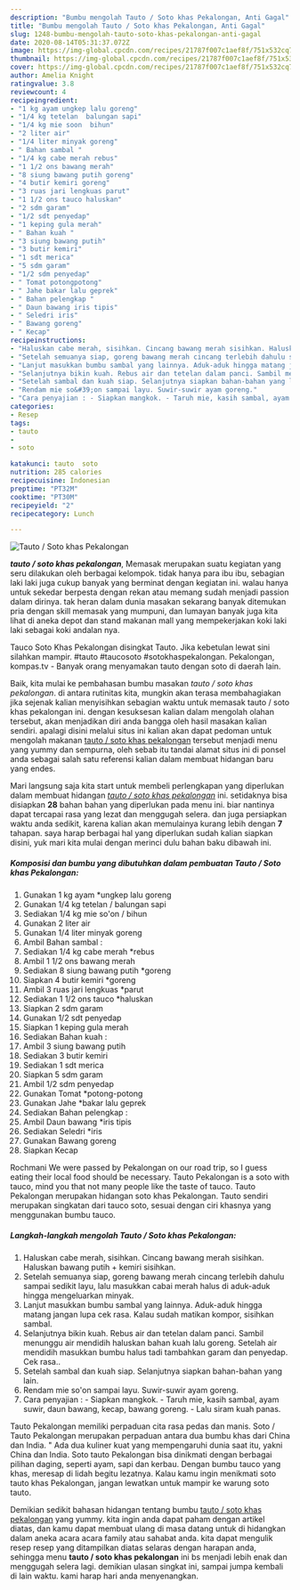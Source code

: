 ```yaml
---
description: "Bumbu mengolah Tauto / Soto khas Pekalongan, Anti Gagal"
title: "Bumbu mengolah Tauto / Soto khas Pekalongan, Anti Gagal"
slug: 1248-bumbu-mengolah-tauto-soto-khas-pekalongan-anti-gagal
date: 2020-08-14T05:31:37.072Z
image: https://img-global.cpcdn.com/recipes/21787f007c1aef8f/751x532cq70/tauto-soto-khas-pekalongan-foto-resep-utama.jpg
thumbnail: https://img-global.cpcdn.com/recipes/21787f007c1aef8f/751x532cq70/tauto-soto-khas-pekalongan-foto-resep-utama.jpg
cover: https://img-global.cpcdn.com/recipes/21787f007c1aef8f/751x532cq70/tauto-soto-khas-pekalongan-foto-resep-utama.jpg
author: Amelia Knight
ratingvalue: 3.8
reviewcount: 4
recipeingredient:
- "1 kg ayam ungkep lalu goreng"
- "1/4 kg tetelan  balungan sapi"
- "1/4 kg mie soon  bihun"
- "2 liter air"
- "1/4 liter minyak goreng"
- " Bahan sambal "
- "1/4 kg cabe merah rebus"
- "1 1/2 ons bawang merah"
- "8 siung bawang putih goreng"
- "4 butir kemiri goreng"
- "3 ruas jari lengkuas parut"
- "1 1/2 ons tauco haluskan"
- "2 sdm garam"
- "1/2 sdt penyedap"
- "1 keping gula merah"
- " Bahan kuah "
- "3 siung bawang putih"
- "3 butir kemiri"
- "1 sdt merica"
- "5 sdm garam"
- "1/2 sdm penyedap"
- " Tomat potongpotong"
- " Jahe bakar lalu geprek"
- " Bahan pelengkap "
- " Daun bawang iris tipis"
- " Seledri iris"
- " Bawang goreng"
- " Kecap"
recipeinstructions:
- "Haluskan cabe merah, sisihkan. Cincang bawang merah sisihkan. Haluskan bawang putih + kemiri sisihkan."
- "Setelah semuanya siap, goreng bawang merah cincang terlebih dahulu sampai sedikit layu, lalu masukkan cabai merah halus di aduk-aduk hingga mengeluarkan minyak."
- "Lanjut masukkan bumbu sambal yang lainnya. Aduk-aduk hingga matang jangan lupa cek rasa. Kalau sudah matikan kompor, sisihkan sambal."
- "Selanjutnya bikin kuah. Rebus air dan tetelan dalam panci. Sambil menunggu air mendidih haluskan bahan kuah lalu goreng. Setelah air mendidih masukkan bumbu halus tadi tambahkan garam dan penyedap. Cek rasa.."
- "Setelah sambal dan kuah siap. Selanjutnya siapkan bahan-bahan yang lain."
- "Rendam mie so&#39;on sampai layu. Suwir-suwir ayam goreng."
- "Cara penyajian : - Siapkan mangkok. - Taruh mie, kasih sambal, ayam suwir, daun bawang, kecap, bawang goreng. - Lalu siram kuah panas."
categories:
- Resep
tags:
- tauto
- 
- soto

katakunci: tauto  soto 
nutrition: 285 calories
recipecuisine: Indonesian
preptime: "PT32M"
cooktime: "PT30M"
recipeyield: "2"
recipecategory: Lunch

---
```



![Tauto / Soto khas Pekalongan](https://img-global.cpcdn.com/recipes/21787f007c1aef8f/751x532cq70/tauto-soto-khas-pekalongan-foto-resep-utama.jpg)

<b><i>tauto / soto khas pekalongan</i></b>, Memasak merupakan suatu kegiatan yang seru dilakukan oleh berbagai kelompok. tidak hanya para ibu ibu, sebagian laki laki juga cukup banyak yang berminat dengan kegiatan ini. walau hanya untuk sekedar berpesta dengan rekan atau memang sudah menjadi passion dalam dirinya. tak heran dalam dunia masakan sekarang banyak ditemukan pria dengan skill memasak yang mumpuni, dan lumayan banyak juga kita lihat di aneka depot dan stand makanan mall yang mempekerjakan koki laki laki sebagai koki andalan nya.

Tauco Soto Khas Pekalongan disingkat Tauto. Jika kebetulan lewat sini silahkan mampir. #tauto #taucosoto #sotokhaspekalongan. Pekalongan, kompas.tv - Banyak orang menyamakan tauto dengan soto di daerah lain.

Baik, kita mulai ke pembahasan bumbu masakan <i>tauto / soto khas pekalongan</i>. di antara rutinitas kita, mungkin akan terasa membahagiakan jika sejenak kalian menyisihkan sebagian waktu untuk memasak tauto / soto khas pekalongan ini. dengan kesuksesan kalian dalam mengolah olahan tersebut, akan menjadikan diri anda bangga oleh hasil masakan kalian sendiri. apalagi disini melalui situs ini kalian akan dapat pedoman untuk mengolah makanan <u>tauto / soto khas pekalongan</u> tersebut menjadi menu yang yummy dan sempurna, oleh sebab itu tandai alamat situs ini di ponsel anda sebagai salah satu referensi kalian dalam membuat hidangan baru yang endes.


Mari langsung saja kita start untuk membeli perlengkapan yang diperlukan dalam membuat hidangan <u><i>tauto / soto khas pekalongan</i></u> ini. setidaknya bisa disiapkan <b>28</b> bahan bahan yang diperlukan pada menu ini. biar nantinya dapat tercapai rasa yang lezat dan menggugah selera. dan juga persiapkan waktu anda sedikit, karena kalian akan memulainya kurang lebih dengan <b>7</b> tahapan. saya harap berbagai hal yang diperlukan sudah kalian siapkan disini, yuk mari kita mulai dengan merinci dulu bahan baku dibawah ini.

<!--inarticleads1-->

##### Komposisi dan bumbu yang dibutuhkan dalam pembuatan Tauto / Soto khas Pekalongan:

1. Gunakan 1 kg ayam *ungkep lalu goreng
1. Gunakan 1/4 kg tetelan / balungan sapi
1. Sediakan 1/4 kg mie so&#39;on / bihun
1. Gunakan 2 liter air
1. Gunakan 1/4 liter minyak goreng
1. Ambil  Bahan sambal :
1. Sediakan 1/4 kg cabe merah *rebus
1. Ambil 1 1/2 ons bawang merah
1. Sediakan 8 siung bawang putih *goreng
1. Siapkan 4 butir kemiri *goreng
1. Ambil 3 ruas jari lengkuas *parut
1. Sediakan 1 1/2 ons tauco *haluskan
1. Siapkan 2 sdm garam
1. Gunakan 1/2 sdt penyedap
1. Siapkan 1 keping gula merah
1. Sediakan  Bahan kuah :
1. Ambil 3 siung bawang putih
1. Sediakan 3 butir kemiri
1. Sediakan 1 sdt merica
1. Siapkan 5 sdm garam
1. Ambil 1/2 sdm penyedap
1. Gunakan  Tomat *potong-potong
1. Gunakan  Jahe *bakar lalu geprek
1. Sediakan  Bahan pelengkap :
1. Ambil  Daun bawang *iris tipis
1. Sediakan  Seledri *iris
1. Gunakan  Bawang goreng
1. Siapkan  Kecap


Rochmani We were passed by Pekalongan on our road trip, so I guess eating their local food should be necessary. Tauto Pekalongan is a soto with tauco, mind you that not many people like the taste of tauco. Tauto Pekalongan merupakan hidangan soto khas Pekalongan. Tauto sendiri merupakan singkatan dari tauco soto, sesuai dengan ciri khasnya yang menggunakan bumbu tauco. 

<!--inarticleads2-->

##### Langkah-langkah mengolah Tauto / Soto khas Pekalongan:

1. Haluskan cabe merah, sisihkan. Cincang bawang merah sisihkan. Haluskan bawang putih + kemiri sisihkan.
1. Setelah semuanya siap, goreng bawang merah cincang terlebih dahulu sampai sedikit layu, lalu masukkan cabai merah halus di aduk-aduk hingga mengeluarkan minyak.
1. Lanjut masukkan bumbu sambal yang lainnya. Aduk-aduk hingga matang jangan lupa cek rasa. Kalau sudah matikan kompor, sisihkan sambal.
1. Selanjutnya bikin kuah. Rebus air dan tetelan dalam panci. Sambil menunggu air mendidih haluskan bahan kuah lalu goreng. Setelah air mendidih masukkan bumbu halus tadi tambahkan garam dan penyedap. Cek rasa..
1. Setelah sambal dan kuah siap. Selanjutnya siapkan bahan-bahan yang lain.
1. Rendam mie so&#39;on sampai layu. Suwir-suwir ayam goreng.
1. Cara penyajian : - Siapkan mangkok. - Taruh mie, kasih sambal, ayam suwir, daun bawang, kecap, bawang goreng. - Lalu siram kuah panas.


Tauto Pekalongan memiliki perpaduan cita rasa pedas dan manis. Soto / Tauto Pekalongan merupakan perpaduan antara dua bumbu khas dari China dan India. &#34; Ada dua kuliner kuat yang mempengaruhi dunia saat itu, yakni China dan India. Soto tauto Pekalongan bisa dinikmati dengan berbagai pilihan daging, seperti ayam, sapi dan kerbau. Dengan bumbu tauco yang khas, meresap di lidah begitu lezatnya. Kalau kamu ingin menikmati soto tauto khas Pekalongan, jangan lewatkan untuk mampir ke warung soto tauto. 

Demikian sedikit bahasan hidangan tentang bumbu <u>tauto / soto khas pekalongan</u> yang yummy. kita ingin anda dapat paham dengan artikel diatas, dan kamu dapat membuat ulang di masa datang untuk di hidangkan dalam aneka acara acara family atau sahabat anda. kita dapat mengulik resep resep yang ditampilkan diatas selaras dengan harapan anda, sehingga menu <b>tauto / soto khas pekalongan</b> ini bs menjadi lebih enak dan menggugah selera lagi. demikian ulasan singkat ini, sampai jumpa kembali di lain waktu. kami harap hari anda menyenangkan.
